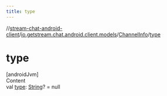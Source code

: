 ```yaml
---
title: type
---
```

//[stream-chat-android-client](../../../index.md)/[io.getstream.chat.android.client.models](../index.md)/[ChannelInfo](index.md)/[type](type.md)



# type  
[androidJvm]  
Content  
val [type](type.md): [String](https://kotlinlang.org/api/latest/jvm/stdlib/kotlin/-string/index.html)? = null  



